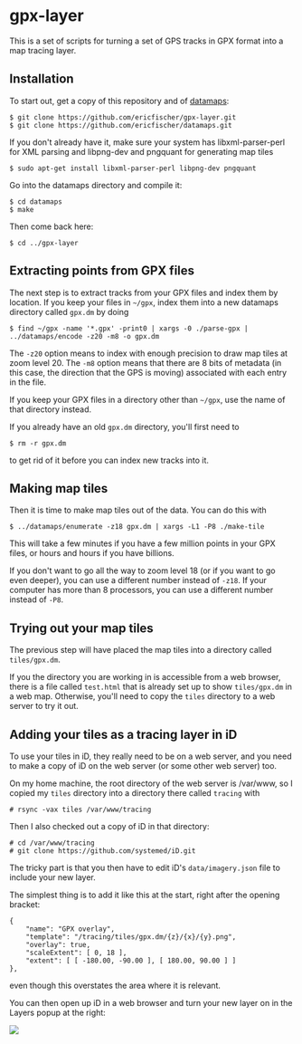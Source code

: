 gpx-layer
=========

This is a set of scripts for turning a set of GPS tracks in GPX format
into a map tracing layer.

Installation
------------

To start out, get a copy of this repository and of
[datamaps](https://github.com/ericfischer/datamaps):

    $ git clone https://github.com/ericfischer/gpx-layer.git
    $ git clone https://github.com/ericfischer/datamaps.git

If you don't already have it, make sure your system has
libxml-parser-perl for XML parsing and libpng-dev and pngquant
for generating map tiles

    $ sudo apt-get install libxml-parser-perl libpng-dev pngquant

Go into the datamaps directory and compile it:

    $ cd datamaps
    $ make

Then come back here:

    $ cd ../gpx-layer

Extracting points from GPX files
--------------------------------

The next step is to extract tracks from your GPX files and index
them by location. If you keep your files in <code>~/gpx</code>,
index them into a new datamaps directory called <code>gpx.dm</code>
by doing

    $ find ~/gpx -name '*.gpx' -print0 | xargs -0 ./parse-gpx | ../datamaps/encode -z20 -m8 -o gpx.dm

The <code>-z20</code> option means to index with enough precision to
draw map tiles at zoom level 20. The <code>-m8</code> option means
that there are 8 bits of metadata (in this case, the direction that
the GPS is moving) associated with each entry in the file.

If you keep your GPX files in a directory other than <code>~/gpx</code>,
use the name of that directory instead.

If you already have an old <code>gpx.dm</code> directory, you'll first need to

    $ rm -r gpx.dm

to get rid of it before you can index new tracks into it.

Making map tiles
----------------

Then it is time to make map tiles out of the data. You can do this with

    $ ../datamaps/enumerate -z18 gpx.dm | xargs -L1 -P8 ./make-tile

This will take a few minutes if you have a few million points in your GPX files,
or hours and hours if you have billions.

If you don't want to go all the way to zoom level 18 (or if you want to go
even deeper), you can use a different number instead of <code>-z18</code>.
If your computer has more than 8 processors, you can use a different number
instead of <code>-P8</code>.

Trying out your map tiles
-------------------------

The previous step will have placed the map tiles into a directory called
<code>tiles/gpx.dm</code>.

If you the directory you are working in is accessible from a web browser,
there is a file called <code>test.html</code> that is already set up to
show <code>tiles/gpx.dm</code> in a web map. Otherwise, you'll need to
copy the <code>tiles</code> directory to a web server to try it out.

Adding your tiles as a tracing layer in iD
------------------------------------------

To use your tiles in iD, they really need to be on a web server,
and you need to make a copy of iD on the web server (or some other
web server) too.

On my home machine, the root directory of the web server is /var/www,
so I copied my <code>tiles</code> directory into a directory there
called <code>tracing</code> with

    # rsync -vax tiles /var/www/tracing

Then I also checked out a copy of iD in that directory:

    # cd /var/www/tracing
    # git clone https://github.com/systemed/iD.git

The tricky part is that you then have to edit iD's
<code>data/imagery.json</code> file to include your new layer.

The simplest thing is to add it like this at the start, right
after the opening bracket:

    {
        "name": "GPX overlay",
        "template": "/tracing/tiles/gpx.dm/{z}/{x}/{y}.png",
        "overlay": true,
        "scaleExtent": [ 0, 18 ],
        "extent": [ [ -180.00, -90.00 ], [ 180.00, 90.00 ] ]
    },

even though this overstates the area where it is relevant.

You can then open up iD in a web browser and turn your new layer on
in the Layers popup at the right:

<a href="http://www.flickr.com/photos/walkingsf/9807568194"><img src="http://farm4.staticflickr.com/3684/9807568194_ea603fb247_o.png"></a>

